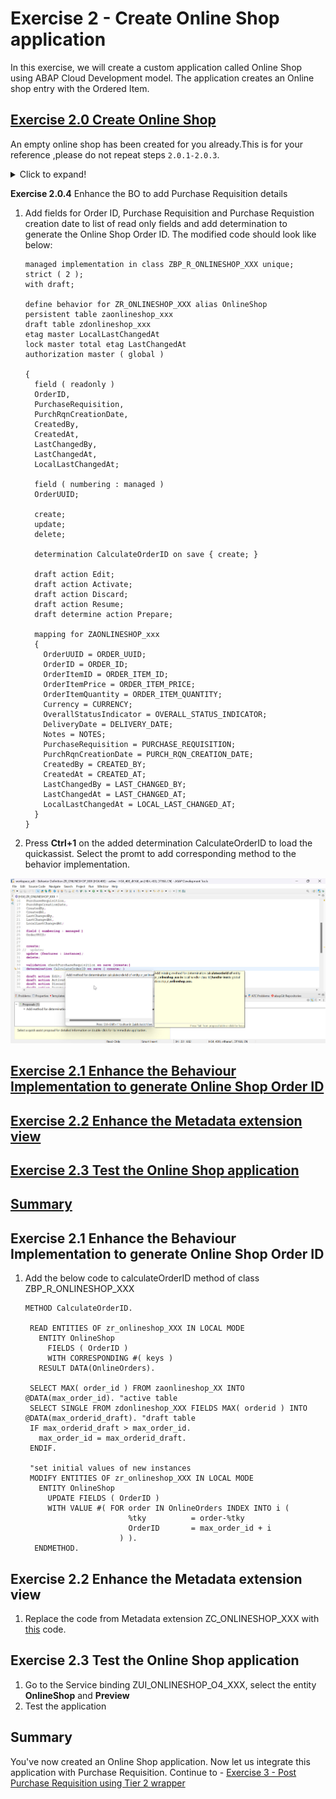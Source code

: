 # Exercise 2 - Create Online Shop application

In this exercise, we will create a custom application called Online Shop using ABAP Cloud Development model. The application creates an Online shop entry with the Ordered Item.

## [Exercise 2.0 Create Online Shop](#exercise-20-create-online-shop)
An empty online shop has been created for you already.This is for your reference ,please do not repeat steps `2.0.1-2.0.3`. 
<details> 
<summary>Click to expand!</summary>
   
**Exercise 2.0.1** Create Package
1. In ADT, Goto **Project Explorer**. From the context menu of the ABAP Project, select **New -> ABAP Package**.

   &emsp;**Give the below information:**
   
   &emsp;&emsp;**Name:** Z_ONLINESHOP_XXX  
   &emsp;&emsp;**Description**: Online Shop Application  
   &emsp;&emsp;Select **Add to favorite package**  
   &emsp;&emsp;**Super Package**: ZLOCAL   
   &emsp;&emsp;**Package Type**: Development
   <br>
   <br>    
   ![](images/Create_Package_Ex2.jpg)
   <br>
1. Press **Next** and verify the SWC is LOCAL
2. Press **Next**, Choose TR HE4K917701 and **Finish**
![](images/TR.jpg)

**Exercise 2.0.2** Create database table
1. From the context menu of the package **Z_ONLINESHOP_XXX**, choose **New** --> **Other Repository Object**, search for 'database table' and enter the following information:  
&emsp;&emsp;i. **Name**: zaonlineshop_xxx  
&emsp;&emsp;ii.**Description**: Online Shop data  
&emsp;&emsp;iii. Press **Next** and select the transport request and choose **Finish**  
2. Enter the below code and activate
   
   ```
   @EndUserText.label : 'Online Shop'
   @AbapCatalog.enhancement.category : #NOT_EXTENSIBLE
   @AbapCatalog.tableCategory : #TRANSPARENT
   @AbapCatalog.deliveryClass : #A
   @AbapCatalog.dataMaintenance : #NOT_ALLOWED
   define table zaonlineshop_xxx {
     key client               : mandt not null;
     key order_uuid           : sysuuid_x16 not null;
     order_id                 : abap.char(10);
     order_item_id            : abap.char(40);
     @Semantics.amount.currencyCode : 'zaonlineshop_xxx.currency'
     order_item_price         : abap.curr(11,2);
     order_item_quantity      : abap.numc(4);
     currency                 : abap.cuky;
     overall_status_indicator : zos_status;
     delivery_date            : abap.dats;
     notes                    : abap.string(256);
     purchase_requisition     : abap.char(20);
     purch_rqn_creation_date  : abap.dats;
     created_by               : abp_creation_user;
     created_at               : abp_creation_tstmpl;
     last_changed_by          : abp_lastchange_user;
     last_changed_at          : abp_lastchange_tstmpl;
     local_last_changed_at    : abp_locinst_lastchange_tstmpl;
   }

**Exercise 2.0.3** Generate Transactional UI Service
1. Select the table created **zaonlineshop_xxx** and from context menu, choose **Generate ABAP Repository Objects**. Select **ABAP RESTful Application Programming Model: UI Service**

![](images/Gen_Repo1.jpg) 

2. Give the below information in the wizard:
     i. **Data Model**:  
     &emsp;&emsp;**Data Definition Name**: ZR_ONLINESHOP_XXX  
     &emsp;&emsp;**Alias Name**: OnlineShop  
     ii. **Behavior**:  
     &emsp;&emsp;**Implementation Class**: ZBP_R_ONLINESHOP_XXX  
     &emsp;&emsp;**Draft Table Name**: ZDONLINESHOP_XXX  
     iii.**Service Projection**: ZC_ONLINESHOP_XXX  
     iv. **Business Service**:  
     &emsp;&emsp;**Service Definition**: ZUI_ONLINESHOP_XXX  
     &emsp;&emsp;**Service Binding**: ZUI_V4_ONLINESHOP_XXX  
   Press **Next**  
3. Review the names of the repository objects that are going to be generated and Press **Next**

![](images/Gen_Repo2.jpg) 

   Choose the transport request HE4K917701 and press **Finish**

   
5. **Publish** the Service Binding ZUI_V4_ONLINESHOP_XXX


</details> 

**Exercise 2.0.4** Enhance the BO to add Purchase Requisition details 

1. Add fields for Order ID, Purchase Requisition and Purchase Requistion creation date to list of read only fields and add determination to generate the Online Shop Order ID. The modified code should look like below:

   ```
   managed implementation in class ZBP_R_ONLINESHOP_XXX unique;
   strict ( 2 );
   with draft;
   
   define behavior for ZR_ONLINESHOP_XXX alias OnlineShop
   persistent table zaonlineshop_xxx
   draft table zdonlineshop_xxx
   etag master LocalLastChangedAt
   lock master total etag LastChangedAt
   authorization master ( global )
   
   {
     field ( readonly )
     OrderID,
     PurchaseRequisition,
     PurchRqnCreationDate,
     CreatedBy,
     CreatedAt,
     LastChangedBy,
     LastChangedAt,
     LocalLastChangedAt;
   
     field ( numbering : managed )
     OrderUUID;
   
     create;
     update;
     delete;
   
     determination CalculateOrderID on save { create; }
   
     draft action Edit;
     draft action Activate;
     draft action Discard;
     draft action Resume;
     draft determine action Prepare;
   
     mapping for ZAONLINESHOP_xxx
     {
       OrderUUID = ORDER_UUID;
       OrderID = ORDER_ID;
       OrderItemID = ORDER_ITEM_ID;
       OrderItemPrice = ORDER_ITEM_PRICE;
       OrderItemQuantity = ORDER_ITEM_QUANTITY;
       Currency = CURRENCY;
       OverallStatusIndicator = OVERALL_STATUS_INDICATOR;
       DeliveryDate = DELIVERY_DATE;
       Notes = NOTES;
       PurchaseRequisition = PURCHASE_REQUISITION;
       PurchRqnCreationDate = PURCH_RQN_CREATION_DATE;
       CreatedBy = CREATED_BY;
       CreatedAt = CREATED_AT;
       LastChangedBy = LAST_CHANGED_BY;
       LastChangedAt = LAST_CHANGED_AT;
       LocalLastChangedAt = LOCAL_LAST_CHANGED_AT;
     }
   }
1. Press **Ctrl+1** on the added determination CalculateOrderID to load the quickassist. Select the promt to add corresponding method to the behavior implementation.

![](images/QuickAssist.jpg)  

## [Exercise 2.1 Enhance the Behaviour Implementation to generate Online Shop Order ID](#exercise-21-enhance-the-behaviour-implementation-to-generate-online-shop-order-id)  

## [Exercise 2.2 Enhance the Metadata extension view](#exercise-22-enhance-the-metadata-extension-view-1)  

## [Exercise 2.3 Test the Online Shop application](#exercise-23-test-the-online-shop-application-1)  

## [Summary](#summary-1)


    
## Exercise 2.1 Enhance the Behaviour Implementation to generate Online Shop Order ID

1. Add the below code to calculateOrderID method of class ZBP_R_ONLINESHOP_XXX   

   ```
   METHOD CalculateOrderID.

    READ ENTITIES OF zr_onlineshop_XXX IN LOCAL MODE
      ENTITY OnlineShop
        FIELDS ( OrderID )
        WITH CORRESPONDING #( keys )
      RESULT DATA(OnlineOrders).

    SELECT MAX( order_id ) FROM zaonlineshop_XX INTO @DATA(max_order_id). "active table
    SELECT SINGLE FROM zdonlineshop_XXX FIELDS MAX( orderid ) INTO @DATA(max_orderid_draft). "draft table
    IF max_orderid_draft > max_order_id.
      max_order_id = max_orderid_draft.
    ENDIF.

    "set initial values of new instances
    MODIFY ENTITIES OF zr_onlineshop_XXX IN LOCAL MODE
      ENTITY OnlineShop
        UPDATE FIELDS ( OrderID )
        WITH VALUE #( FOR order IN OnlineOrders INDEX INTO i (
                          %tky          = order-%tky
                          OrderID       = max_order_id + i
                        ) ).
     ENDMETHOD.
   
## Exercise 2.2 Enhance the Metadata extension view
1. Replace the code from Metadata extension ZC_ONLINESHOP_XXX with [this](../src/zc_onlineshop_xxx.txt) code.
   
## Exercise 2.3 Test the Online Shop application
1. Go to the Service binding ZUI_ONLINESHOP_O4_XXX, select the entity **OnlineShop** and **Preview**  
2. Test the application
## Summary
You've now created an Online Shop application. Now let us integrate this application with Purchase Requisition.
Continue to - [Exercise 3 - Post Purchase Requisition using Tier 2 wrapper ](../ex3/README.MD)
